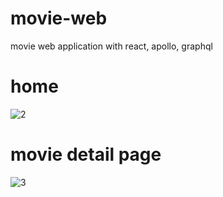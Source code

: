 # movie-web
movie web application with react, apollo, graphql


# home

![2](https://user-images.githubusercontent.com/62205797/87396448-d7671700-c5ed-11ea-9e18-f0ebf4451fd7.PNG)

# movie detail page

![3](https://user-images.githubusercontent.com/62205797/87396456-d930da80-c5ed-11ea-8243-986f40bf3487.PNG)
